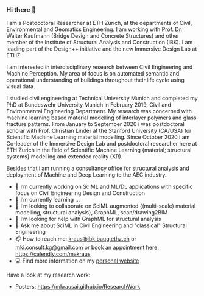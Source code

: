 ### Hi there 👋

I am a Postdoctoral Researcher at ETH Zurich, at the departments of Civil, Environmental and Geomatics Engineering. I am working with Prof. Dr. Walter Kaufmann (Bridge Design and Concrete Structures) and other member of the Institute of Structural Analysis and Construction (IBK). I am leading part of the Design++ initiative and the new Immersive Design Lab at ETHZ.

I am interested in interdisciplinary research between Civil Engineering and Machine Perception. My area of focus is on automated semantic and operational understanding of buildings throughout their life cycle using visual data.

I studied civil engineering at Technical University Munich and completed my PhD at Bundeswehr University Munich in February 2019, Civil and Environmental Engineering Department. My research was concerned with machine learning based material modelling of interlayer polymers and glass fracture patterns. From January to September 2020 i was postdoctoral scholar with Prof. Christian Linder at the Stanford University (CA/USA) for Scientific Machine Learning material modelling. Since October 2020 i am Co-leader of the Immersive Design Lab and postdoctoral researcher here at ETH Zurich in the field of Scientific Machine Learning {material; structural systems} modelling and extended reality (XR).

Besides that i am running a consultancy office for structural analysis and deployment of Machine and Deep Learning to the AEC industry.


- 🔭 I’m currently working on SciML and ML/DL applications with specific focus on Civil Engineering Design and Construction
- 🌱 I’m currently learning ...
- 👯 I’m looking to collaborate on SciML augmented {(multi-scale) material modelling, structural analysis}, GraphML, scan/drawing2BIM
- 🤔 I’m looking for help with GraphML for structural analysis
- 💬 Ask me about SciML in Civil Engineering and "classical" Structural Engineering
- 📫 How to reach me: kraus@ibk.baug.ethz.ch   or   mki.consult.kg@gmail.com    or book an appointment here: https://calendly.com/makraus
- 💻 Find more information on my [personal website](https://mkrausai.com)

Have a look at my research work: 
- Posters: https://mkrausai.github.io/ResearchWork

<!--
**mkrausAi/mkrausAI** is a ✨ _special_ ✨ repository because its `README.md` (this file) appears on your GitHub profile.

Here are some ideas to get you started:

- ⚡ Fun fact: ...
-->

